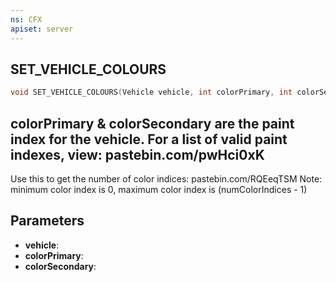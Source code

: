```yaml
---
ns: CFX
apiset: server
---
```

## SET_VEHICLE_COLOURS

```c
void SET_VEHICLE_COLOURS(Vehicle vehicle, int colorPrimary, int colorSecondary);
```

colorPrimary & colorSecondary are the paint index for the vehicle.
For a list of valid paint indexes, view: pastebin.com/pwHci0xK
-------------------------------------------------------------------------
Use this to get the number of color indices: pastebin.com/RQEeqTSM
Note: minimum color index is 0, maximum color index is (numColorIndices - 1)

## Parameters
* **vehicle**: 
* **colorPrimary**: 
* **colorSecondary**: 

